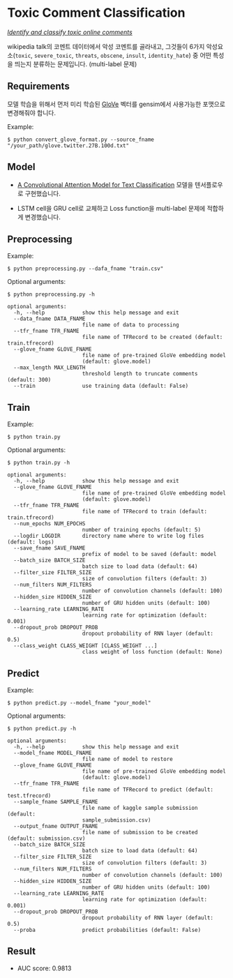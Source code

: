 # Toxic Comment Classification

[*Identify and classify toxic online comments*](https://www.kaggle.com/c/jigsaw-toxic-comment-classification-challenge)

wikipedia talk의 코멘트 데이터에서 악성 코멘트를 골라내고, 그것들이 6가지 악성요소(`toxic`, `severe_toxic`, `threats`, `obscene`, `insult`, `identity_hate`) 중 어떤 특성을 띄는지 분류하는 문제입니다. (multi-label 문제)



## Requirements

모델 학습을 위해서 먼저 미리 학습된 [GloVe](https://nlp.stanford.edu/projects/glove) 벡터를 gensim에서 사용가능한 포맷으로 변경해줘야 합니다. 

Example:

```
$ python convert_glove_format.py --source_fname "/your_path/glove.twitter.27B.100d.txt"
```



## Model

* [A Convolutional Attention Model for Text Classification](http://tcci.ccf.org.cn/conference/2017/papers/1057.pdf) 모델을 텐서플로우로 구현했습니다.

* LSTM cell을 GRU cell로 교체하고 Loss function을 multi-label 문제에 적합하게 변경했습니다.



## Preprocessing

Example:

```
$ python preprocessing.py --dafa_fname "train.csv"
```

Optional arguments:

```
$ python preprocessing.py -h

optional arguments:
  -h, --help            show this help message and exit
  --data_fname DATA_FNAME
                        file name of data to processing
  --tfr_fname TFR_FNAME
                        file name of TFRecord to be created (default: train.tfrecord)
  --glove_fname GLOVE_FNAME
                        file name of pre-trained GloVe embedding model
                        (default: glove.model)
  --max_length MAX_LENGTH
                        threshold length to truncate comments (default: 300)
  --train               use training data (default: False)
```



## Train

Example:

```
$ python train.py
```

Optional arguments:

```
$ python train.py -h

optional arguments:
  -h, --help            show this help message and exit
  --glove_fname GLOVE_FNAME
                        file name of pre-trained GloVe embedding model
                        (default: glove.model)
  --tfr_fname TFR_FNAME
                        file name of TFRecord to train (default: train.tfrecord)
  --num_epochs NUM_EPOCHS
                        number of training epochs (default: 5)
  --logdir LOGDIR       directory name where to write log files (default: logs)
  --save_fname SAVE_FNAME
                        prefix of model to be saved (default: model
  --batch_size BATCH_SIZE
                        batch size to load data (default: 64)
  --filter_size FILTER_SIZE
                        size of convolution filters (default: 3)
  --num_filters NUM_FILTERS
                        number of convolution channels (default: 100)
  --hidden_size HIDDEN_SIZE
                        number of GRU hidden units (default: 100)
  --learning_rate LEARNING_RATE
                        learning rate for optimization (default: 0.001)
  --dropout_prob DROPOUT_PROB
                        dropout probability of RNN layer (default: 0.5)
  --class_weight CLASS_WEIGHT [CLASS_WEIGHT ...]
                        class weight of loss function (default: None)
```



## Predict

Example:

```
$ python predict.py --model_fname "your_model"
```

Optional arguments:

```
$ python predict.py -h

optional arguments:
  -h, --help            show this help message and exit
  --model_fname MODEL_FNAME
                        file name of model to restore
  --glove_fname GLOVE_FNAME
                        file name of pre-trained GloVe embedding model
                        (default: glove.model)
  --tfr_fname TFR_FNAME
                        file name of TFRecord to predict (default: test.tfrecord)
  --sample_fname SAMPLE_FNAME
                        file name of kaggle sample submission (default:
                        sample_submission.csv)
  --output_fname OUTPUT_FNAME
                        file name of submission to be created (default: submission.csv)
  --batch_size BATCH_SIZE
                        batch size to load data (default: 64)
  --filter_size FILTER_SIZE
                        size of convolution filters (default: 3)
  --num_filters NUM_FILTERS
                        number of convolution channels (default: 100)
  --hidden_size HIDDEN_SIZE
                        number of GRU hidden units (default: 100)
  --learning_rate LEARNING_RATE
                        learning rate for optimization (default: 0.001)
  --dropout_prob DROPOUT_PROB
                        dropout probability of RNN layer (default: 0.5)
  --proba               predict probabilities (default: False)
```



## Result

* AUC score: 0.9813